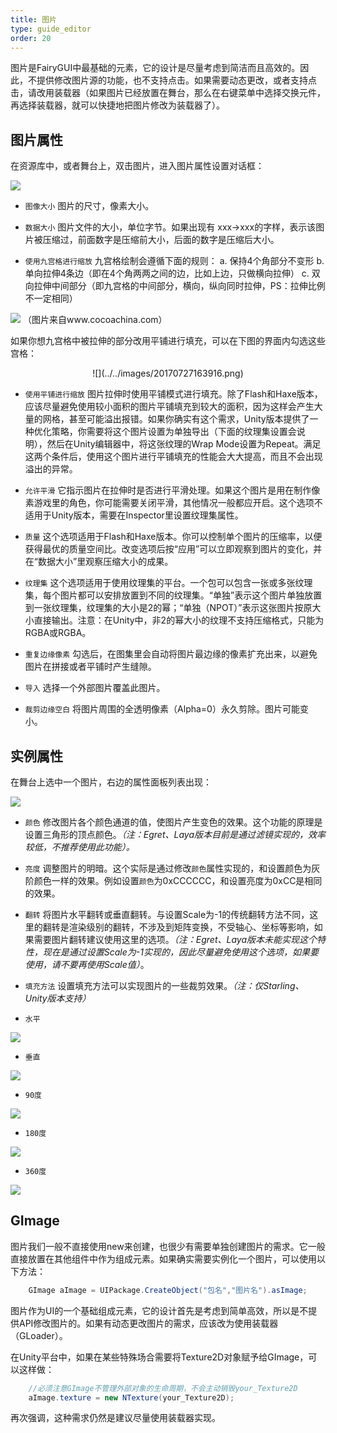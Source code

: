 ```yaml
---
title: 图片
type: guide_editor
order: 20
---
```


图片是FairyGUI中最基础的元素，它的设计是尽量考虑到简洁而且高效的。因此，不提供修改图片源的功能，也不支持点击。如果需要动态更改，或者支持点击，请改用装载器（如果图片已经放置在舞台，那么在右键菜单中选择交换元件，再选择装载器，就可以快捷地把图片修改为装载器了）。

## 图片属性

在资源库中，或者舞台上，双击图片，进入图片属性设置对话框：

![](../../images/20170727152217.png)

- `图像大小` 图片的尺寸，像素大小。

- `数据大小` 图片文件的大小，单位字节。如果出现有 xxx->xxx的字样，表示该图片被压缩过，前面数字是压缩前大小，后面的数字是压缩后大小。

- `使用九宫格进行缩放` 九宫格绘制会遵循下面的规则：
a. 保持4个角部分不变形
b. 单向拉伸4条边（即在4个角两两之间的边，比如上边，只做横向拉伸）
c. 双向拉伸中间部分（即九宫格的中间部分，横向，纵向同时拉伸，PS：拉伸比例不一定相同）

![](../../images/48_183396_534f6b07775ff6b.png)
（图片来自www.cocoachina.com）

如果你想九宫格中被拉伸的部分改用平铺进行填充，可以在下图的界面内勾选这些宫格：

<center>
![](../../images/20170727163916.png)
</center>

- `使用平铺进行缩放` 图片拉伸时使用平铺模式进行填充。除了Flash和Haxe版本，应该尽量避免使用较小面积的图片平铺填充到较大的面积，因为这样会产生大量的网格，甚至可能溢出报错。如果你确实有这个需求，Unity版本提供了一种优化策略，你需要将这个图片设置为单独导出（下面的纹理集设置会说明），然后在Unity编辑器中，将这张纹理的Wrap Mode设置为Repeat。满足这两个条件后，使用这个图片进行平铺填充的性能会大大提高，而且不会出现溢出的异常。

- `允许平滑` 它指示图片在拉伸时是否进行平滑处理。如果这个图片是用在制作像素游戏里的角色，你可能需要关闭平滑，其他情况一般都应开启。这个选项不适用于Unity版本，需要在Inspector里设置纹理集属性。

- `质量` 这个选项适用于Flash和Haxe版本。你可以控制单个图片的压缩率，以便获得最优的质量空间比。改变选项后按“应用”可以立即观察到图片的变化，并在“数据大小”里观察压缩大小的成果。

- `纹理集` 这个选项适用于使用纹理集的平台。一个包可以包含一张或多张纹理集，每个图片都可以安排放置到不同的纹理集。“单独”表示这个图片单独放置到一张纹理集，纹理集的大小是2的幂；“单独（NPOT）”表示这张图片按原大小直接输出。注意：在Unity中，非2的幂大小的纹理不支持压缩格式，只能为RGBA或RGBA。

- `重复边缘像素` 勾选后，在图集里会自动将图片最边缘的像素扩充出来，以避免图片在拼接或者平铺时产生缝隙。

- `导入` 选择一个外部图片覆盖此图片。

- `裁剪边缘空白` 将图片周围的全透明像素（Alpha=0）永久剪除。图片可能变小。

## 实例属性

在舞台上选中一个图片，右边的属性面板列表出现：

![](../../images/20170727152341.png)

- `颜色` 修改图片各个颜色通道的值，使图片产生变色的效果。这个功能的原理是设置三角形的顶点颜色。*（注：Egret、Laya版本目前是通过滤镜实现的，效率较低，不推荐使用此功能）。*

- `亮度` 调整图片的明暗。这个实际是通过修改`颜色`属性实现的，和设置颜色为灰阶颜色一样的效果。例如设置`颜色`为0xCCCCCC，和设置亮度为0xCC是相同的效果。

- `翻转` 将图片水平翻转或垂直翻转。与设置Scale为-1的传统翻转方法不同，这里的翻转是渲染级别的翻转，不涉及到矩阵变换，不受轴心、坐标等影响，如果需要图片翻转建议使用这里的选项。*（注：Egret、Laya版本未能实现这个特性，现在是通过设置Scale为-1实现的，因此尽量避免使用这个选项，如果要使用，请不要再使用Scale值）*。

- `填充方法` 设置填充方法可以实现图片的一些裁剪效果。*（注：仅Starling、Unity版本支持）*

 - `水平`  

 ![](../../images/gaollg0.gif)

 - `垂直`

 ![](../../images/gaollg1.gif)

 - `90度`

 ![](../../images/gaollg2.gif)

 - `180度`

 ![](../../images/gaollg3.gif)

 - `360度`

 ![](../../images/gaollg4.gif)

## GImage

图片我们一般不直接使用new来创建，也很少有需要单独创建图片的需求。它一般直接放置在其他组件中作为组成元素。如果确实需要实例化一个图片，可以使用以下方法：

```csharp
    GImage aImage = UIPackage.CreateObject("包名","图片名").asImage;
```

图片作为UI的一个基础组成元素，它的设计首先是考虑到简单高效，所以是不提供API修改图片的。如果有动态更改图片的需求，应该改为使用装载器（GLoader）。

在Unity平台中，如果在某些特殊场合需要将Texture2D对象赋予给GImage，可以这样做：

```csharp
    //必须注意GImage不管理外部对象的生命周期，不会主动销毁your_Texture2D
    aImage.texture = new NTexture(your_Texture2D);
```

再次强调，这种需求仍然是建议尽量使用装载器实现。
